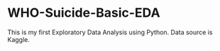 # WHO-Suicide-Basic-EDA
This is my first Exploratory Data Analysis using Python.
Data source is Kaggle.
